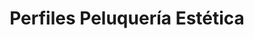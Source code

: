 ---
title: "Perfiles Peluquería Estética"
url: /orihuela/perfiles-peluqueria-estetica/
shop: Friseur
---